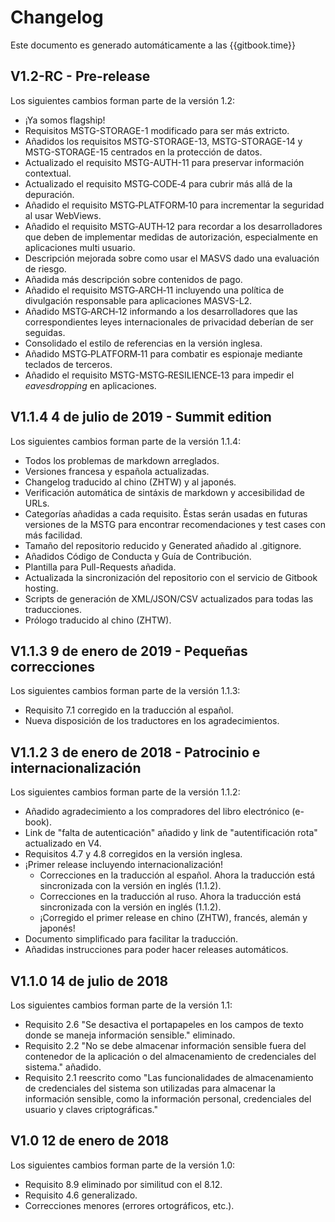 # Changelog

Este documento es generado automáticamente a las {{gitbook.time}}

## V1.2-RC - Pre-release

Los siguientes cambios forman parte de la versión 1.2:

- ¡Ya somos flagship!
- Requisitos MSTG-STORAGE-1 modificado para ser más extricto.
- Añadidos los requisitos MSTG-STORAGE-13, MSTG-STORAGE-14 y MSTG-STORAGE-15 centrados en la protección de datos.
- Actualizado el requisito MSTG-AUTH-11 para preservar información contextual.
- Actualizado el requisito MSTG‑CODE‑4 para cubrir más allá de la depuración.
- Añadido el requisito MSTG‑PLATFORM‑10 para incrementar la seguridad al usar WebViews.
- Añadido el requisito MSTG‑AUTH‑12 para recordar a los desarrolladores que deben de implementar medidas de autorización, especialmente en aplicaciones multi usuario.
- Descripción mejorada sobre como usar el MASVS dado una evaluación de riesgo.
- Añadida más descripción sobre contenidos de pago.
- Añadido el requisito MSTG‑ARCH‑11 incluyendo una política de divulgación responsable para aplicaciones MASVS-L2.
- Añadido MSTG‑ARCH‑12 informando a los desarrolladores que las correspondientes leyes internacionales de privacidad deberían de ser seguidas.
- Consolidado el estilo de referencias en la versión inglesa.
- Añadido MSTG‑PLATFORM‑11 para combatir es espionaje mediante teclados de terceros.
- Añadido el requisito MSTG-MSTG‑RESILIENCE‑13 para impedir el _eavesdropping_ en aplicaciones.

## V1.1.4 4 de julio de 2019 - Summit edition

Los siguientes cambios forman parte de la versión 1.1.4:

- Todos los problemas de markdown arreglados.
- Versiones francesa y española actualizadas.
- Changelog traducido al chino (ZHTW) y al japonés.
- Verificación automática de sintáxis de markdown y accesibilidad de URLs.
- Categorías añadidas a cada requisito. Èstas serán usadas en futuras versiones de la MSTG para encontrar recomendaciones y test cases con más facilidad.
- Tamaño del repositorio reducido y Generated añadido al .gitignore.
- Añadidos Código de Conducta y Guía de Contribución.
- Plantilla para Pull-Requests añadida.
- Actualizada la sincronización del repositorio con el servicio de Gitbook hosting.
- Scripts de generación de XML/JSON/CSV actualizados para todas las traducciones.
- Prólogo traducido al chino (ZHTW).

## V1.1.3 9 de enero de 2019 - Pequeñas correcciones

Los siguientes cambios forman parte de la versión 1.1.3:

- Requisito 7.1 corregido en la traducción al español.
- Nueva disposición de los traductores en los agradecimientos.

## V1.1.2 3 de enero de 2018 - Patrocinio e internacionalización

Los siguientes cambios forman parte de la versión 1.1.2:

- Añadido agradecimiento a los compradores del libro electrónico (e-book).
- Link de "falta de autenticación" añadido y link de "autentificación rota" actualizado en V4.
- Requisitos 4.7 y 4.8 corregidos en la versión inglesa.
- ¡Primer release incluyendo internacionalización!
  - Correcciones en la traducción al español. Ahora la traducción está sincronizada con la versión en inglés (1.1.2).
  - Correcciones en la traducción al ruso. Ahora la traducción está sincronizada con la versión en inglés (1.1.2).
  - ¡Corregido el primer release en chino (ZHTW), francés, alemán y japonés!
- Documento simplificado para facilitar la traducción.
- Añadidas instrucciones para poder hacer releases automáticos.

## V1.1.0 14 de julio de 2018

Los siguientes cambios forman parte de la versión 1.1:

- Requisito 2.6 "Se desactiva el portapapeles en los campos de texto donde se maneja información sensible." eliminado.
- Requisito 2.2 "No se debe almacenar información sensible fuera del contenedor de la aplicación o del almacenamiento de credenciales del sistema." añadido.
- Requisito 2.1 reescrito como "Las funcionalidades de almacenamiento de credenciales del sistema son utilizadas para almacenar la información sensible, como la información personal, credenciales del usuario y claves criptográficas."

## V1.0 12 de enero de 2018

Los siguientes cambios forman parte de la versión 1.0:

- Requisito 8.9 eliminado por similitud con el 8.12.
- Requisito 4.6 generalizado.
- Correcciones menores (errores ortográficos, etc.).
